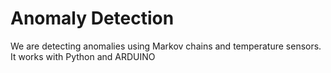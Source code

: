 # Anomaly Detection

We are detecting anomalies using Markov chains and temperature sensors.
	It works  with Python and ARDUINO
